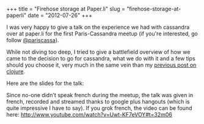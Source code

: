 +++
title = "Firehose storage at Paper.li"
slug = "firehose-storage-at-paperli"
date = "2012-07-26"
+++

I was very happy to give a talk on the experience we had with cassandra
over at paper.li for the first Paris-Cassandra meetup (if you're
interested, go follow [@pariscassa](https://twitter.com/pariscassa)).

While not diving too deep, I tried to give a battlefield overview of how
we came to the decision to go for cassandra, what we do with it and a
few tips should you choose it, very much in the same vein than my
[previous post on clojure](/entries/2012/07/04/another-year-of-clojure).

Here are the slides for the talk:

<script async class="speakerdeck-embed" data-id="501137c1b38c9d000203034c" data-ratio="1.3333333333333333" src="//speakerdeck.com/assets/embed.js">
</script>
Since no-one didn't speak french during the meetup, the talk was given
in french, recorded and streamed thanks to google plus hangouts (which
is quite impressive I have to say). If you grok french, the video can be
found here: <http://www.youtube.com/watch?v=Uwt-KF7eVOY#t=32m06>

